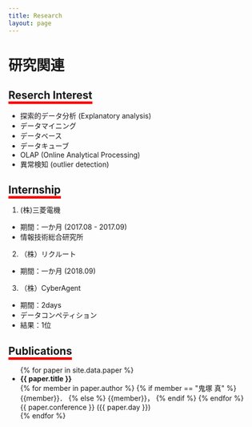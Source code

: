 ```yaml
---
title: Research
layout: page
---
```

# 研究関連

## <span style="border-bottom: solid 5px red">Reserch Interest</span>
- 探索的データ分析 (Explanatory analysis)
- データマイニング
- データベース
- データキューブ
- OLAP (Online Analytical Processing)
- 異常検知 (outlier detection)

## <span style="border-bottom: solid 5px red">Internship</span>
1. (株)三菱電機
  - 期間：一か月 (2017.08 - 2017.09)
  - 情報技術総合研究所

2. （株）リクルート
  - 期間：一か月 (2018.09)

3. （株）CyberAgent
  - 期間：2days
  - データコンペティション
  - 結果：1位

## <span style="border-bottom: solid 5px red">Publications</span>

<ul>
{% for paper in site.data.paper %}
  <li>
      <strong> {{ paper.title }} </strong> <br>
	  {% for member in paper.author %}
	  		{% if member == "鬼塚 真" %}
            {{member}}．
        {% else %}
            {{member}}，
        {% endif %}
	  {% endfor %} <br>
	  {{ paper.conference }} ({{ paper.day }})
  </li>
{% endfor %}
</ul>
